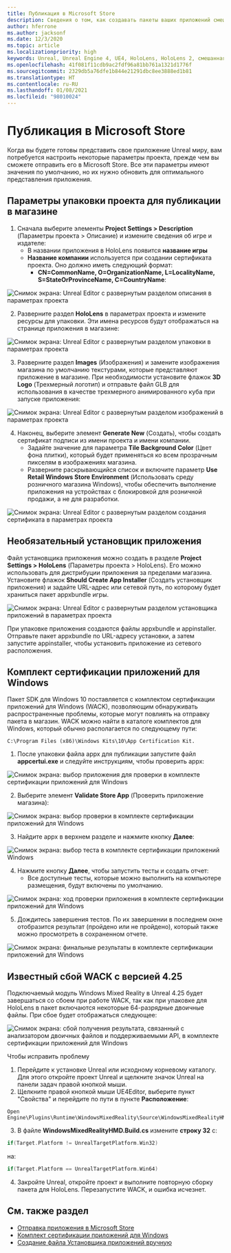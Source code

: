 ```yaml
---
title: Публикация в Microsoft Store
description: Сведения о том, как создавать пакеты ваших приложений смешанной реальности Unreal, сертифицировать и публиковать их в Microsoft Store.
author: hferrone
ms.author: jacksonf
ms.date: 12/3/2020
ms.topic: article
ms.localizationpriority: high
keywords: Unreal, Unreal Engine 4, UE4, HoloLens, HoloLens 2, смешанная реальность, разработка, документация, руководства, функции, гарнитура смешанной реальности, гарнитура Windows Mixed Reality, гарнитура виртуальной реальности, публикация, дистрибуция, Microsoft Store
ms.openlocfilehash: 41f081f11cdb9ac2fdf96a81bb761a1321d1776f
ms.sourcegitcommit: 2329db5a76dfe1b844e21291dbc8ee3888ed1b81
ms.translationtype: HT
ms.contentlocale: ru-RU
ms.lasthandoff: 01/08/2021
ms.locfileid: "98010024"
---
```

# <a name="publishing-to-the-microsoft-store"></a>Публикация в Microsoft Store

Когда вы будете готовы представить свое приложение Unreal миру, вам потребуется настроить некоторые параметры проекта, прежде чем вы сможете отправить его в Microsoft Store. Все эти параметры имеют значения по умолчанию, но их нужно обновить для оптимального представления приложения.

## <a name="project-settings-for-the-store-packaging"></a>Параметры упаковки проекта для публикации в магазине

1. Сначала выберите элементы **Project Settings > Description** (Параметры проекта > Описание) и измените сведения об игре и издателе: 
    * В названии приложения в HoloLens появится **название игры**
    * **Название компании** используется при создании сертификата проекта. Оно должно иметь следующий формат: 
        * **CN=CommonName, O=OrganizationName, L=LocalityName, S=StateOrProvinceName, C=CountryName**:

![Снимок экрана: Unreal Editor с развернутым разделом описания в параметрах проекта](images/unreal-publishing-img-01.png)

2. Разверните раздел **HoloLens** в параметрах проекта и измените ресурсы для упаковки.  Эти имена ресурсов будут отображаться на странице приложения в магазине:

![Снимок экрана: Unreal Editor с развернутым разделом упаковки в параметрах проекта](images/unreal-publishing-img-02.png)

3. Разверните раздел **Images** (Изображения) и замените изображения магазина по умолчанию текстурами, которые представляют приложение в магазине.  При необходимости установите флажок **3D Logo** (Трехмерный логотип) и отправьте файл GLB для использования в качестве трехмерного анимированного куба при запуске приложения:

![Снимок экрана: Unreal Editor с развернутым разделом изображений в параметрах проекта](images/unreal-publishing-img-03.png)

4. Наконец, выберите элемент **Generate New** (Создать), чтобы создать сертификат подписи из имени проекта и имени компании.  
    * Задайте значение для параметра **Tile Background Color** (Цвет фона плитки), который будет применяться ко всем прозрачным пикселям в изображениях магазина.
    * Разверните раскрывающийся список и включите параметр **Use Retail Windows Store Environment** (Использовать среду розничного магазина Windows), чтобы обеспечить выполнение приложения на устройствах с блокировкой для розничной продажи, а не для разработки.

![Снимок экрана: Unreal Editor с развернутым разделом создания сертификата в параметрах проекта](images/unreal-publishing-img-04.png)

## <a name="optional-app-installer"></a>Необязательный установщик приложения

Файл установщика приложения можно создать в разделе **Project Settings > HoloLens** (Параметры проекта > HoloLens). Его можно использовать для дистрибуции приложения за пределами магазина.  Установите флажок **Should Create App Installer** (Создать установщик приложения) и задайте URL-адрес или сетевой путь, по которому будет храниться пакет appxbundle игры.  

![Снимок экрана: Unreal Editor с развернутым разделом установщика приложений в параметрах проекта](images/unreal-publishing-img-05.png)

При упаковке приложения создаются файлы appxbundle и appinstaller.  Отправьте пакет appxbundle по URL-адресу установки, а затем запустите appinstaller, чтобы установить приложение из сетевого расположения.

## <a name="windows-app-certification-kit"></a>Комплект сертификации приложений для Windows

Пакет SDK для Windows 10 поставляется с комплектом сертификации приложений для Windows (WACK), позволяющим обнаруживать распространенные проблемы, которые могут повлиять на отправку пакета в магазин.  WACK можно найти в каталоге комплектов для Windows, который обычно располагается по следующему пути: 

```
C:\Program Files (x86)\Windows Kits\10\App Certification Kit.
```

1. После упаковки файла appx для публикации запустите файл **appcertui.exe** и следуйте инструкциям, чтобы проверить appx:

![Снимок экрана: выбор приложения для проверки в комплекте сертификации приложений для Windows](images/unreal-publishing-img-06.png)

2. Выберите элемент **Validate Store App** (Проверить приложение магазина):

![Снимок экрана: выбор проверки в комплекте сертификации приложений для Windows](images/unreal-publishing-img-07.png)

3. Найдите appx в верхнем разделе и нажмите кнопку **Далее**:

![Снимок экрана: выбор теста в комплекте сертификации приложений Windows](images/unreal-publishing-img-08.png)

4. Нажмите кнопку **Далее**, чтобы запустить тесты и создать отчет:
    * Все доступные тесты, которые можно выполнить на компьютере размещения, будут включены по умолчанию.

![Снимок экрана: ход проверки приложения в комплекте сертификации приложений для Windows](images/unreal-publishing-img-09.png)

5. Дождитесь завершения тестов. По их завершении в последнем окне отобразится результат (пройдено или не пройдено), который также можно просмотреть в сохраненном отчете.

![Снимок экрана: финальные результаты в комплекте сертификации приложений для Windows](images/unreal-publishing-img-10.png)

## <a name="known-wack-failure-with-425"></a>Известный сбой WACK с версией 4.25

Подключаемый модуль Windows Mixed Reality в Unreal 4.25 будет завершаться со сбоем при работе WACK, так как при упаковке для HoloLens в пакет включаются некоторые 64-разрядные двоичные файлы. При сбое будет отображаться следующее:

![Снимок экрана: сбой получения результата, связанный с анализатором двоичных файлов и поддерживаемыми API, в комплекте сертификации приложений для Windows](images/unreal-publishing-img-11.png)

Чтобы исправить проблему
1. Перейдите к установке Unreal или исходному корневому каталогу. Для этого откройте проект Unreal и щелкните значок Unreal на панели задач правой кнопкой мыши.
2. Щелкните правой кнопкой мыши UE4Editor, выберите пункт "Свойства" и перейдите по пути в пункте **Расположение**:

```
Open Engine\Plugins\Runtime\WindowsMixedReality\Source\WindowsMixedRealityHMD\WindowsMixedRealityHMD.Build.cs.
```

3. В файле **WindowsMixedRealityHMD.Build.cs** измените **строку 32** с:

```cpp
if(Target.Platform != UnrealTargetPlatform.Win32)
```

на:

```cpp
if(Target.Platform == UnrealTargetPlatform.Win64)

```

4. Закройте Unreal, откройте проект и выполните повторную сборку пакета для HoloLens.  Перезапустите WACK, и ошибка исчезнет. 

## <a name="see-also"></a>См. также раздел

* [Отправка приложения в Microsoft Store](../../distribute/submitting-an-app-to-the-microsoft-store.md)
* [Комплект сертификации приложений для Windows](https://developer.microsoft.com/windows/downloads/app-certification-kit)
* [Создание файла Установщика приложений вручную](https://docs.microsoft.com/windows/msix/app-installer/how-to-create-appinstaller-file)